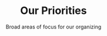 ---
title: Our Priorities
subtitle: Broad areas of focus for our organizing
image: /img/home-jumbotron.jpg
type: about
layout: priorities
priorities:
  - {
      title: Mutual Aid & Community Defense,
      image: img/illustrations-coffee.svg,
      description: "Mutual aid and community defense is very important."}
  - {
      title: Raising Socialist Conciousness,
      image: /img/illustrations-coffee-gear.svg,
      description: "Is our children learning?"}
  - {
      title: Socialist Feminism,
      image: img/illustrations-coffee-gear.svg,
      description: "Can't have socialism without feminism"}
  - {
      title: Supporting Working People,
      image: img/illustrations-coffee.svg,
      description: "Unions R Cool"}
---